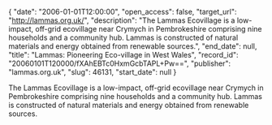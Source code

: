 {
  "date": "2006-01-01T12:00:00", 
  "open_access": false, 
  "target_url": "http://lammas.org.uk/", 
  "description": "The Lammas Ecovillage is a low-impact, off-grid ecovillage near Crymych in Pembrokeshire comprising nine households and a community hub. Lammas is constructed of natural materials and energy obtained from renewable sources.", 
  "end_date": null, 
  "title": "Lammas: Pioneering Eco-village in West Wales", 
  "record_id": "20060101T120000/fXAhEBTc0HxmGcbTAPL+Pw==", 
  "publisher": "lammas.org.uk", 
  "slug": 46131, 
  "start_date": null
}

The Lammas Ecovillage is a low-impact, off-grid ecovillage near Crymych in Pembrokeshire comprising nine households and a community hub. Lammas is constructed of natural materials and energy obtained from renewable sources.